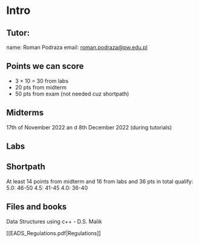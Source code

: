 # Intro

## Tutor:
name: Roman Podraza
email: roman.podraza@pw.edu.pl

## Points we can score
- $3\times10$ = 30 from labs
- 20 pts from midterm
- 50 pts from exam (not needed cuz shortpath)

## Midterms
17th of November 2022 an d 8th December 2022 (during tutorials)

## Labs

## Shortpath
At least 14 points from midterm and 16 from labs and 36 pts in total qualify:
5.0: 46-50
4.5: 41-45
4.0: 36-40


## Files and books
Data Structures using c++ - D.S. Malik

[[EADS_Regulations.pdf|Regulations]]

